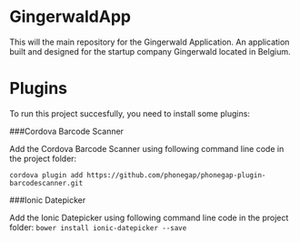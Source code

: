 # GingerwaldApp
This will the main repository for the Gingerwald Application. An application built and designed for the startup company Gingerwald located in Belgium.

# Plugins
To run this project succesfully, you need to install some plugins:

###Cordova Barcode Scanner 

Add the Cordova Barcode Scanner using following command line code in the project folder:

`cordova plugin add https://github.com/phonegap/phonegap-plugin-barcodescanner.git`

###Ionic Datepicker

Add the Ionic Datepicker using following command line code in the project folder:
`bower install ionic-datepicker --save`
